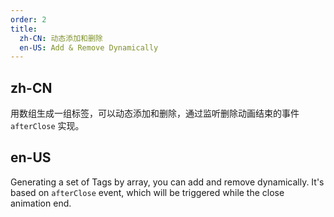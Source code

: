 ```yaml
---
order: 2
title:
  zh-CN: 动态添加和删除
  en-US: Add & Remove Dynamically
---
```


## zh-CN

用数组生成一组标签，可以动态添加和删除，通过监听删除动画结束的事件 `afterClose` 实现。

## en-US

Generating a set of Tags by array, you can add and remove dynamically.
It's based on `afterClose` event, which will be triggered while the close animation end.



